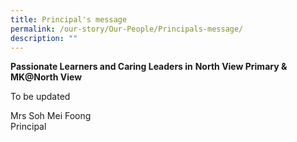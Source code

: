 ```yaml
---
title: Principal's message
permalink: /our-story/Our-People/Principals-message/
description: ""
---
```

**Passionate Learners and Caring Leaders in**
**North View Primary & MK@North View**

To be updated

  

Mrs Soh Mei Foong  
Principal